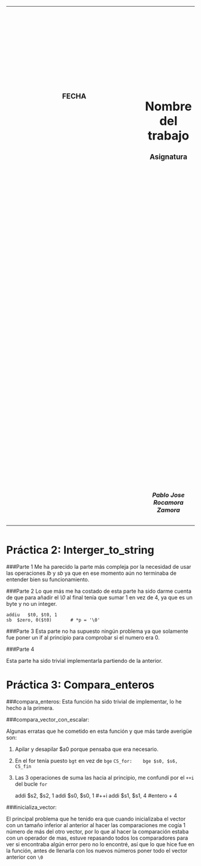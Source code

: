 
<table width="955" height="1396">
	<tr>
		<td align="center" valign="top" style="background-image:url(http://s14.postimg.org/qzrysxvm9/portada1.png); background-size:cover; background-repeat:no-repeat; width:393;">
			<br/><br/><br/><br/><br/><br/><br/><br/><br/><br/>
			<h3>FECHA</h3>
			<p>
			    &nbsp;&nbsp;&nbsp;&nbsp;&nbsp;&nbsp;&nbsp;&nbsp;&nbsp;&nbsp;&nbsp;&nbsp;
			    &nbsp;&nbsp;&nbsp;&nbsp;&nbsp;&nbsp;&nbsp;&nbsp;&nbsp;&nbsp;&nbsp;&nbsp;
			    &nbsp;&nbsp;&nbsp;&nbsp;&nbsp;&nbsp;&nbsp;&nbsp;&nbsp;&nbsp;&nbsp;&nbsp;
			</p>
		</td>
		<td align="center" valign="top">
			<br/><br/><br/><br/><br/><br/><br/><br/><br/><br/>
			<h1>Nombre del trabajo</h1>
			<h3>Asignatura</h3>
			<br/><br/><br/><br/><br/><br/><br/><br/><br/><br/><br/><br/><br/><br/>
			<br/><br/><br/><br/><br/><br/><br/><br/><br/><br/><br/><br/><br/><br/>
			<br/><br/><br/><br/><br/><br/><br/><br/><br/><br/><br/><br/><br/><br/>
			<h5>Pablo Jose Rocamora Zamora</h5>
		</td>
	</tr>
</table>



# Práctica 2: Interger_to_string


###Parte 1
Me ha parecido la parte más compleja por la necesidad de usar las operaciones *lb* y *sb* ya que en ese momento aún no terminaba de entender bien su funcionamiento.


###Parte 2
Lo que más me ha costado de esta parte ha sido darme cuenta de que para añadir el *\0* al final tenía que sumar 1 en vez de 4, ya que es un byte y no un integer.

	addiu	$t0, $t0, 1
	sb	$zero, 0($t0)		# *p = '\0'


###Parte 3
Esta parte no ha supuesto ningún problema ya que solamente fue poner un if al principio para comprobar si el numero era 0.



###Parte 4

Esta parte ha sido trivial implementarla partiendo de la anterior.


# Práctica 3: Compara_enteros


###compara_enteros:
Esta función ha sido trivial de implementar, lo he hecho a la primera.




###compara_vector_con_escalar:

Algunas erratas que he cometido en esta función y que más tarde averigüe son:
1. Apilar y desapilar $a0 porque pensaba que era necesario.
2. En el for tenía puesto `bgt` en vez de `bge`
`CS_for:	bge	$s0, $s6, CS_fin`
3. Las 3 operaciones de suma las hacia al principio, me confundí por el `++i` del bucle `for`
	
	addi	$s2, $s2, 1
	addi	$s0, $s0, 1	#++i
	addi	$s1, $s1, 4	#entero + 4
	


###inicializa_vector:

El principal problema que he tenido era que cuando inicializaba el vector con un tamaño inferior al anterior al hacer las comparaciones me cogía 1 número de más del otro vector, por lo que al hacer la comparación estaba con un operador de mas, estuve repasando todos los comparadores para ver si encontraba algún error pero no lo encontré, así que lo que hice fue en la función, antes de llenarla con los nuevos números poner todo el vector anterior con `\0`


